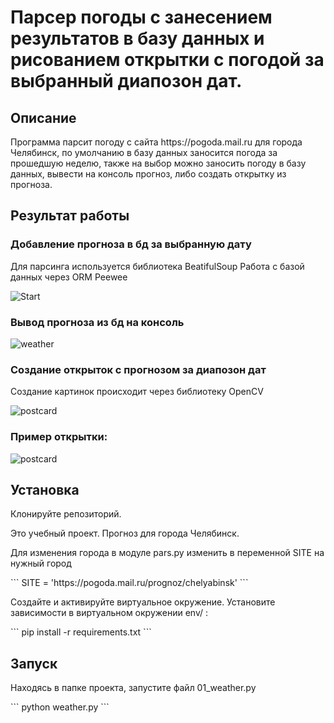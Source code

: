 # Парсер погоды с занесением результатов в базу данных и рисованием открытки с погодой за выбранный диапозон дат.

Описание
----
<p>Программа парсит погоду с сайта https://pogoda.mail.ru для города Челябинск, по умолчанию в базу данных заносится погода за прошедшую неделю, также на выбор можно заносить погоду в базу данных, вывести на консоль прогноз, либо создать открытку из прогноза.</p>

Результат работы
-----
<h3>Добавление прогноза в бд за выбранную дату</h3>
<p>Для парсинга используется библиотека BeatifulSoup
Работа с базой данных через ORM Peewee</p>

![Start](https://i.ibb.co/47dqgGn/1.gif)




<h3>Вывод прогноза из бд на консоль</h3>

![weather](https://i.ibb.co/yRckMLx/2.gif)




<h3>Создание открыток с прогнозом за диапозон дат</h3>
<p>Создание картинок происходит через библиотеку OpenCV</p>

![postcard](https://i.ibb.co/VSpwmLm/3.gif)



<h3>Пример открытки:</h3>

![postcard](https://i.ibb.co/6BJZJnp/weather-image-19-January.jpg)


Установка
---
<p>Клонируйте репозиторий.</p> 
<p>Это учебный проект. Прогноз для города Челябинск.</p>
<p>Для изменения города в модуле pars.py изменить в переменной SITE на нужный город</p>
```
SITE = 'https://pogoda.mail.ru/prognoz/chelyabinsk'
```
<p>Создайте и активируйте виртуальное окружение.
Установите зависимости в виртуальном окружении env/ :</p>
```
pip install -r requirements.txt
```

Запуск
---
<p>Находясь в папке проекта, запустите файл 01_weather.py</p>
```
python weather.py
```

